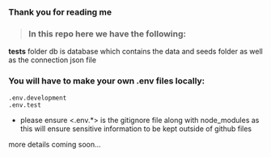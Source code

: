 ### Thank you for reading me

>### In this repo here we have the following:
__tests__ folder
db is database which contains the data and seeds folder as well as the connection json file

### You will have to make your own .env files locally:
    .env.development
    .env.test

* please ensure <.env.*> is the gitignore file along with node_modules as this will ensure sensitive information to be kept outside of github files


more details coming soon...

